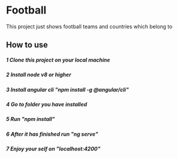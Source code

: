 # Football
This project just shows football teams and countries which belong to
## How to use
##### 1 Clone this project on your local machine
##### 2 Install node v8 or higher
##### 3 Install angular cli "npm install -g @angular/cli"
##### 4 Go to folder you have installed 
##### 5 Run "npm install"  
##### 6 After it has finished run "ng serve"  
##### 7 Enjoy your self on "localhost:4200" 
